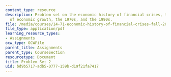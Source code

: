 ```yaml
---
content_type: resource
description: Problem set on the economic history of financial crises, the Golden Age
  of economic growth, the 1970s, and the 1990s.
file: /media/courses/14-71-economic-history-of-financial-crises-fall-2009/bd9b5717adb50777159bd19f21fa7417_MIT14_71F09_pset2.pdf
file_type: application/pdf
learning_resource_types:
- Assignments
ocw_type: OCWFile
parent_title: Assignments
parent_type: CourseSection
resourcetype: Document
title: Problem Set 2
uid: bd9b5717-adb5-0777-159b-d19f21fa7417
---
```

